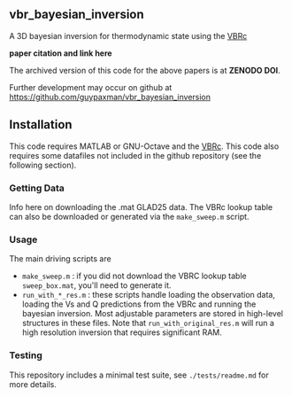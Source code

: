## vbr_bayesian_inversion

A 3D bayesian inversion for thermodynamic state using the [VBRc](https://github.com/vbr-calc/vbr)


**paper citation and link here**

The archived version of this code for the above papers is at **ZENODO DOI**. 

Further development may occur on github at https://github.com/guypaxman/vbr_bayesian_inversion

## Installation

This code requires MATLAB or GNU-Octave and the [VBRc](https://github.com/vbr-calc/vbr). This code also requires some datafiles not included in the github repository (see the following section).

### Getting Data 

Info here on downloading the .mat GLAD25 data. The VBRc lookup table can also be downloaded or generated via the `make_sweep.m` script.

### Usage

The main driving scripts are 
* `make_sweep.m` : if you did not download the VBRC lookup table `sweep_box.mat`, you'll need to generate it. 
* `run_with_*_res.m` : these scripts handle loading the observation data, loading the Vs and Q predictions from the VBRc and running the bayesian inversion. Most adjustable parameters are stored in high-level structures in these files. Note that `run_with_original_res.m` will run a high resolution inversion that requires significant RAM.

### Testing

This repository includes a minimal test suite, see `./tests/readme.md` for more details.

  
